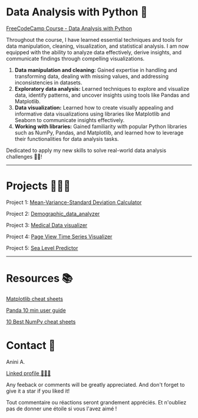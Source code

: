 # Data Analysis with Python 🐍
[FreeCodeCamp Course - Data Analysis with Python](
https://www.freecodecamp.org/learn/data-analysis-with-python/)

Throughout the course, I have learned essential techniques and tools for data manipulation, cleaning, visualization, and statistical analysis. I am now equipped with the ability to analyze data effectively, derive insights, and communicate findings through compelling visualizations.

1. **Data manipulation and cleaning:** Gained expertise in handling and transforming data, dealing with missing values, and addressing inconsistencies in datasets.
2. **Exploratory data analysis:** Learned techniques to explore and visualize data, identify patterns, and uncover insights using tools like Pandas and Matplotlib.
3. **Data visualization:** Learned how to create visually appealing and informative data visualizations using libraries like Matplotlib and Seaborn to communicate insights effectively.
4. **Working with libraries:** Gained familiarity with popular Python libraries such as NumPy, Pandas, and Matplotlib, and learned how to leverage their functionalities for data analysis tasks.

Dedicated to apply my new skills to solve real-world data analysis challenges 💪🏽! 

<hr>

# Projects 👨🏾‍💻

Project 1: [Mean-Variance-Standard Deviation Calculator](https://github.com/Anini-A/data-analysis-with-python/blob/902ae0e0c78401b963e386971a4b2f8b2485c78d/Mean-Variance-Standard%20Deviation%20Calculator.ipynb)

Project 2: [Demographic_data_analyzer](https://github.com/Anini-A/data-analysis-with-python/blob/aef38220524c9dfad9d93f2248dacfab954b4465/Demographic/Demographic%20data%20analyzer.ipynb)

Project 3: [Medical Data visualizer](https://github.com/Anini-A/data-analysis-with-python/blob/aef38220524c9dfad9d93f2248dacfab954b4465/Medical%20Data/Medical%20Data%20Visualizer.ipynb)  

Project 4: [Page View Time Series Visualizer](https://github.com/Anini-A/data-analysis-with-python/blob/aef38220524c9dfad9d93f2248dacfab954b4465/Page%20View%20Time%20Series/Page%20View%20Time%20Series%20Visualizer.ipynb)

Project 5: [Sea Level Predictor](https://github.com/Anini-A/data-analysis-with-python/blob/aef38220524c9dfad9d93f2248dacfab954b4465/Sea%20Level/Sea%20Level%20Predictor.ipynb)

<hr>

# Resources 📚

[Matplotlib cheat sheets ](https://matplotlib.org/cheatsheets/)

[Panda 10 min user guide](http://pandas.pydata.org/docs/user_guide/10min.html)

[10 Best NumPy cheat sheets](https://www.kaggle.com/getting-started/255139)

# Contact 🪪

Anini A.

[Linked profile 👨🏾‍🦲](https://www.linkedin.com/in/anini-amoakon)

Any feeback or comments will be greatly appreciated. And don't forget to give it a star if you liked it! 

Tout commentaire ou réactions seront grandement appréciés. Et n'oubliez pas de donner une étoile si vous l'avez aimé ! 
